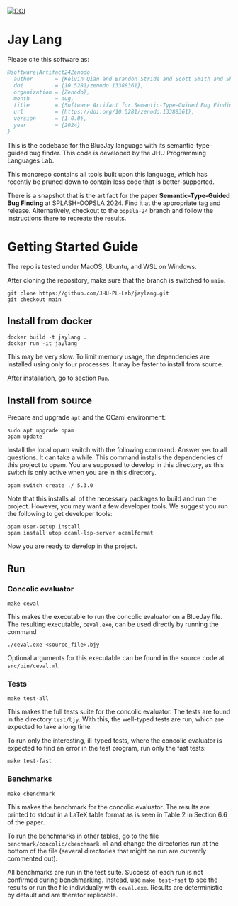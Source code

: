 [![DOI](https://zenodo.org/badge/DOI/10.5281/zenodo.13393058.svg)](https://doi.org/10.5281/zenodo.13393058)

Jay Lang
=====

Please cite this software as:

```bibtex
@software{Artifact24Zenodo,
  author       = {Kelvin Qian and Brandon Stride and Scott Smith and Shiwei Weng and Ke Wu},
  doi          = {10.5281/zenodo.13388361},
  organization = {Zenodo},
  month        = aug,
  title        = {Software Artifact for Semantic-Type-Guided Bug Finding},
  url          = {https://doi.org/10.5281/zenodo.13388361},
  version      = {1.0.0},
  year         = {2024}
}
```

This is the codebase for the BlueJay language with its semantic-type-guided bug finder.
This code is developed by the JHU Programming Languages Lab.

This monorepo contains all tools built upon this language, which has recently be pruned
down to contain less code that is better-supported.

There is a snapshot that is the artifact for the paper **Semantic-Type-Guided Bug Finding** at SPLASH-OOPSLA 2024. Find it at the appropriate tag and release. Alternatively, checkout to the `oopsla-24` branch and follow the instructions there to recreate the results.

# Getting Started Guide

The repo is tested under MacOS, Ubuntu, and WSL on Windows.

After cloning the repository, make sure that the branch is switched to `main`.

```
git clone https://github.com/JHU-PL-Lab/jaylang.git
git checkout main
```

## Install from docker

```
docker build -t jaylang .
docker run -it jaylang
```

This may be very slow. To limit memory usage, the dependencies are installed using only four processes. It may be faster to install from source.

After installation, go to section `Run`.

## Install from source

Prepare and upgrade `apt` and the OCaml environment:

```
sudo apt upgrade opam
opam update
```

Install the local opam switch with the following command. Answer `yes` to all questions. It can take a while.
This command installs the dependencies of this project to opam. You are supposed 
to develop in this directory, as this switch is only active when you are in this directory.

```
opam switch create ./ 5.3.0
```

Note that this installs all of the necessary packages to build and run the project. However, you may want a few developer tools. We suggest you run the following to get developer tools:

```
opam user-setup install
opam install utop ocaml-lsp-server ocamlformat
```

Now you are ready to develop in the project.

## Run

### Concolic evaluator

```
make ceval
```

This makes the executable to run the concolic evaluator on a BlueJay file.
The resulting executable, `ceval.exe`, can be used directly by running the 
command

```
./ceval.exe <source_file>.bjy
```

Optional arguments for this executable can be found in the source code at
`src/bin/ceval.ml`.


### Tests

```
make test-all
```

This makes the full tests suite for the concolic evaluator. The tests are found
in the directory `test/bjy`. With this, the well-typed tests are run, which are
expected to take a long time.

To run only the interesting, ill-typed tests, where the concolic evaluator is
expected to find an error in the test program, run only the fast tests:

```
make test-fast
```

### Benchmarks

```
make cbenchmark
```

This makes the benchmark for the concolic evaluator. The results are printed to stdout
in a LaTeX table format as is seen in Table 2 in Section 6.6 of the paper.

To run the benchmarks in other tables, go to the file `benchmark/concolic/cbenchmark.ml`
and change the directories run at the bottom of the file (several directories that might
be run are currently commented out).

All benchmarks are run in the test suite. Success of each run is not confirmed during
benchmarking. Instead, use `make test-fast` to see the results or run the file individually
with `ceval.exe`. Results are deterministic by default and are therefor replicable.

